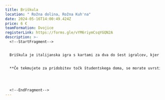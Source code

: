 ```yaml
---
title: Briškula
location: " Rožna dolina, Rožna Kuh'na"
date: 2024-05-16T14:00:49.424Z
price: 6 €
teamFormation: Dvojice
registerLink: https://forms.gle/vYM6riymCsqYGQN2A
description: >-
  <!--StartFragment-->


  Briškula je italijanska igra s kartami za dva do šest igralcev, kjer je potrebno dobro spremljati že odvržene karte ter s pomočjo predvidevanja nasprotnikovih kart taktično premagati tekmeca. Briškula vsako leto na Majskih igrah postreže z velikim številom udeležencev. Igra je namenjena vsem študentom, igralo pa se bo v parih, ki pa so lahko tudi mešani. Pari bodo razdeljeni v skupine po 4. Vsak bo igral z vsakim na eno dobljeno igro. Zmagovalci skupin bodo napredovali v izločilne boje. V skupinskem delu se igra na eno dobljeno igro, v nadaljevanju pa na dve dobljeni igri.


  **Če tekmujete za pridobitev točk študentskega doma, se morate uvrstiti med najboljše tri. Oba tekmovalca morata biti iz istega doma, da domu prineseta točke. V primeru, da par sestavljata stanovalca različnih domov, morata ob prijavi določiti, za kateri dom nabirata točke. Če je eden izmed dvojice stanovalec doma, drugi pa ni, dom prvega tekmovalca dobi točke, če se uvrstita med prve tri. Prve tri uvrščene dvojice prinesejo domu za 1. mesto 10 točk, 2. mesto 8 točk in 3. mesto 6 točk.**




  <!--EndFragment-->
---
```

